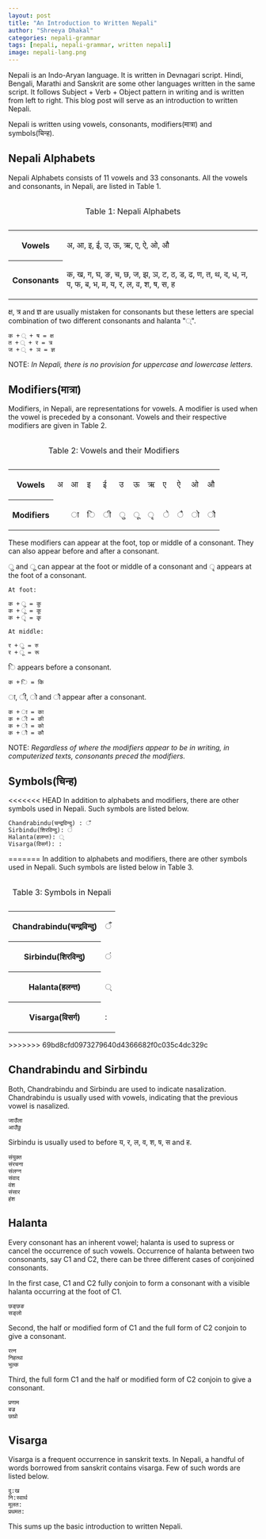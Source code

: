 ```yaml
---
layout: post
title: "An Introduction to Written Nepali"
author: "Shreeya Dhakal"
categories: nepali-grammar
tags: [nepali, nepali-grammar, written nepali]
image: nepali-lang.png
---
```


Nepali is an Indo-Aryan language. It is written in Devnagari script. Hindi, Bengali, Marathi and Sanskrit are some other languages written in the same script. It follows Subject + Verb + Object pattern in writing and is written from left to right. This blog post will serve as an introduction to written Nepali.

Nepali is written using vowels, consonants, modifiers(मात्रा) and symbols(चिन्ह). 

## Nepali Alphabets
Nepali Alphabets consists of 11 vowels and 33 consonants. All the vowels and consonants, in Nepali, are listed in Table 1.

<div class="table-responsive">
<table class="table">
<caption><p>Table 1: Nepali Alphabets</p></caption>
<tr> 
<th><p>Vowels</p></th>
<td><p>अ, आ, इ, ई, उ, ऊ, ऋ, ए, ऐ, ओ, औ</p></td>
</tr>
<tr> 
<th><p>Consonants</p></th>
<td><p>क, ख, ग, घ, ङ, च, छ, ज, झ, ञ, ट, ठ, ड, ढ, ण, त, थ, द, ध, न, प, फ, ब, भ, म, य, र, ल, व, श, ष, स, ह</p></td>
</tr>
</table>
</div>
  
क्ष, त्र and ज्ञ are usually mistaken for consonants but these letters are special combination of two different consonants and halanta "्".
```
क + ् + ष = क्ष	
त + ् + र = त्र
ज + ् + ञ = ज्ञ
```
NOTE: _In Nepali, there is no provision for uppercase and lowercase letters._

## Modifiers(मात्रा)

Modifiers, in Nepali, are representations for vowels. A modifier is used when the vowel is preceded by a consonant. Vowels and their respective modifiers are given in Table 2.

<div class="table-responsive">
<table class="table">
<caption><p>Table 2: Vowels and their Modifiers</p></caption>
<tr> 
<th><p>Vowels</p></th>
<td><p>अ</p></td>
<td><p>आ</p></td>
<td><p>इ</p></td>
<td><p>ई</p></td>
<td><p>उ</p></td>
<td><p>ऊ</p></td>
<td><p>ऋ</p></td>
<td><p>ए</p></td>
<td><p>ऐ</p></td>
<td><p>ओ</p></td>
<td><p>औ</p></td>

</tr>

<tr> 
<th><p>Modifiers</p></th>
<td></td>
<td><p>ा</p></td>
<td><p>ि</p></td>
<td><p>ी</p></td>
<td><p>ु</p></td>
<td><p>ू</p></td>
<td><p>ृ</p></td>
<td><p>े</p></td>
<td><p>ै</p></td>
<td><p>ो</p></td>
<td><p>ौ</p></td>
</tr>
</table>
</div>

These modifiers can appear at the foot, top or middle of a consonant. They can also appear before and after a consonant.

ु and ू can appear at the foot or middle of a consonant and ृ appears at the foot of a consonant.
```
At foot:

क + ु = कु
क + ू = कू
क + ृ = कृ

At middle:

र + ु = रु
र + ू = रू
```

ि appears before a consonant.
```
क + ि = कि
```

ा, ी, ो and ौ appear after a consonant.
```
क + ा = का
क + ी = की
क + ो = को
क + ौ = कौ
```

NOTE: _Regardless of where the modifiers appear to be in writing, in computerized texts, consonants preced the modifiers._

## Symbols(चिन्ह)

<<<<<<< HEAD
In addition to alphabets and modifiers, there are other symbols used in Nepali. Such symbols are listed below.
```
Chandrabindu(चन्द्रविन्दु) : ँ  
Sirbindu(शिरविन्दु): ं 
Halanta(हलन्त): ् 
Visarga(विसर्ग): : 
```
=======
In addition to alphabets and modifiers, there are other symbols used in Nepali. Such symbols are listed below in Table 3.

<div class="table-responsive">
<table class="table">
<caption><p>Table 3: Symbols in Nepali</p></caption>
<tr> 
<th><p>Chandrabindu(चन्द्रविन्दु)</p></th>
<td><p>ँ</p> </td>
</tr>

<tr> 
<th><p>Sirbindu(शिरविन्दु)</p></th>
<td><p>ं</p> </td>
</tr>

<tr> 
<th><p>Halanta(हलन्त)</p></th>
<td><p>्</p> </td>
</tr>

<tr> 
<th><p>Visarga(विसर्ग)</p></th>
<td><p>:</p> </td>
</tr>
</table>
</div>
>>>>>>> 69bd8cfd0973279640d4366682f0c035c4dc329c

## Chandrabindu and Sirbindu

Both, Chandrabindu and Sirbindu are used to indicate nasalization. Chandrabindu is usually used with vowels, indicating that the previous vowel is nasalized.
```
जाउँला
आउँछु
```

Sirbindu is usually used to before य, र, ल, व, श, ष, स and ह.
```
संयुक्त
संरचना
संलग्न
संवाद
वंश
संसार
हंश
```

## Halanta

Every consonant has an inherent vowel; halanta is used to supress or cancel the occurrence of such vowels. Occurrence of halanta between two consonants, say C1 and C2, there can be three different cases of conjoined consonants.

In the first case, C1 and C2 fully conjoin to form a consonant with a visible halanta occurring at the foot of C1.
```
छङ्छङ
सङ्लो
```

Second, the half or modified form of C1 and the full form of C2 conjoin to give a consonant.
```
रत्न
निहत्था
भुल्क
```

Third, the full form C1 and the half or modified form of C2 conjoin to give a consonant.
```
प्रणाम
बज्र
छाप्रो
```

## Visarga
Visarga is a frequent occurrence in sanskrit texts. In Nepali, a handful of words borrowed from sanskrit contains visarga. Few of such words are listed below.
```
दु:ख
नि:स्वार्थ
मूलत:
प्रथमत:
```

This sums up the basic introduction to written Nepali.


